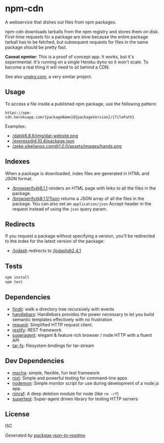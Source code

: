 # npm-cdn

A webservice that dishes out files from npm packages.

npm-cdn downloads tarballs from the npm registry and stores them on disk. First-time requests for a package are slow because the entire package tarball has to be fetched, but subsequent requests for files in the same package should be pretty fast.

**Caveat npmtor**: This is a proof of concept app. It works, but it's experimental. It's running on a single Heroku dyno so it won't scale. To become a real thing it will need to sit behind a CDN.

See also [unpkg.com](https://unpkg.com/), a very similar project.

## Usage

To access a file inside a published npm package, use the following pattern:

```
https://npm-cdn.herokuapp.com/{packageName}@{packageVersion}/{filePath}
```

Examples:

- [/dat@6.8.6/img/dat-website.png](https://npm-cdn.herokuapp.com/dat@6.8.6/img/dat-website.png)
- [/express@4.10.4/package.json](https://npm-cdn.herokuapp.com/express@4.10.4/package.json)
- [/zeke.sikelianos.com@1.0.0/assets/images/hands.png](https://npm-cdn.herokuapp.com/zeke.sikelianos.com@1.0.0/assets/images/hands.png)

## Indexes

When a package is downloaded, index files are generated in HTML and JSON format.

- [/browserify@8.1.1](https://npm-cdn.herokuapp.com/browserify@8.1.1) renders an HTML
page with links to all the files in the package.
- [/browserify@8.1.1/?json](https://npm-cdn.herokuapp.com/browserify@8.1.1/?json) returns
a JSON array of all the files in the package. You can also set an `application/json`
Accept header in the request instead of using the `json` query param.

## Redirects

If you request a package without specifying a version, you'll be redirected to the
index for the latest version of the package:

- [/lodash](https://npm-cdn.herokuapp.com/lodash) redirects to [/lodash@2.4.1](https://npm-cdn.herokuapp.com/lodash@2.4.1)


## Tests

```sh
npm install
npm test
```

## Dependencies

- [findit](https://github.com/substack/node-findit): walk a directory tree recursively with events
- [handlebars](https://github.com/wycats/handlebars.js): Handlebars provides the power necessary to let you build semantic templates effectively with no frustration
- [request](https://github.com/request/request): Simplified HTTP request client.
- [restify](https://github.com/mcavage/node-restify): REST framework
- [superagent](https://github.com/visionmedia/superagent): elegant &amp; feature rich browser / node HTTP with a fluent API
- [tar-fs](git://github.com:mafintosh/tar-fs.git): filesystem bindings for tar-stream

## Dev Dependencies

- [mocha](https://github.com/mochajs/mocha): simple, flexible, fun test framework
- [nixt](https://github.com/vesln/nixt): Simple and powerful testing for command-line apps
- [nodemon](https://github.com/remy/nodemon): Simple monitor script for use during development of a node.js app.
- [rimraf](https://github.com/isaacs/rimraf): A deep deletion module for node (like `rm -rf`)
- [supertest](https://github.com/visionmedia/supertest): Super-agent driven library for testing HTTP servers


## License

ISC

_Generated by [package-json-to-readme](https://github.com/zeke/package-json-to-readme)_
